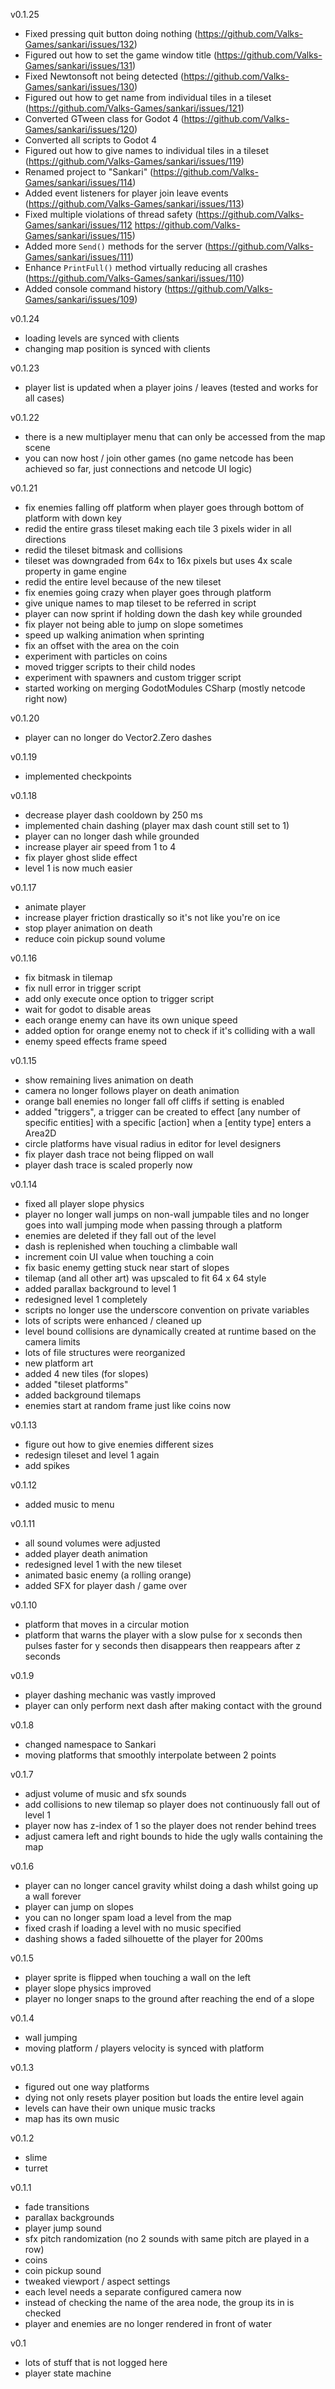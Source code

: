 v0.1.25
- Fixed pressing quit button doing nothing (https://github.com/Valks-Games/sankari/issues/132)
- Figured out how to set the game window title (https://github.com/Valks-Games/sankari/issues/131)
- Fixed Newtonsoft not being detected (https://github.com/Valks-Games/sankari/issues/130)
- Figured out how to get name from individual tiles in a tileset (https://github.com/Valks-Games/sankari/issues/121)
- Converted GTween class for Godot 4 (https://github.com/Valks-Games/sankari/issues/120)
- Converted all scripts to Godot 4
- Figured out how to give names to individual tiles in a tileset (https://github.com/Valks-Games/sankari/issues/119)
- Renamed project to "Sankari" (https://github.com/Valks-Games/sankari/issues/114)
- Added event listeners for player join leave events (https://github.com/Valks-Games/sankari/issues/113)
- Fixed multiple violations of thread safety (https://github.com/Valks-Games/sankari/issues/112 https://github.com/Valks-Games/sankari/issues/115)
- Added more `Send()` methods for the server (https://github.com/Valks-Games/sankari/issues/111)
- Enhance `PrintFull()` method virtually reducing all crashes (https://github.com/Valks-Games/sankari/issues/110) 
- Added console command history (https://github.com/Valks-Games/sankari/issues/109)

v0.1.24
- loading levels are synced with clients
- changing map position is synced with clients

v0.1.23
- player list is updated when a player joins / leaves (tested and works for all cases)

v0.1.22
- there is a new multiplayer menu that can only be accessed from the map scene
- you can now host / join other games (no game netcode has been achieved so far, just connections and netcode UI logic)

v0.1.21
- fix enemies falling off platform when player goes through bottom of platform with down key
- redid the entire grass tileset making each tile 3 pixels wider in all directions
- redid the tileset bitmask and collisions
- tileset was downgraded from 64x to 16x pixels but uses 4x scale property in game engine
- redid the entire level because of the new tileset
- fix enemies going crazy when player goes through platform
- give unique names to map tileset to be referred in script
- player can now sprint if holding down the dash key while grounded
- fix player not being able to jump on slope sometimes
- speed up walking animation when sprinting
- fix an offset with the area on the coin
- experiment with particles on coins
- moved trigger scripts to their child nodes
- experiment with spawners and custom trigger script
- started working on merging GodotModules CSharp (mostly netcode right now)

v0.1.20
- player can no longer do Vector2.Zero dashes

v0.1.19
- implemented checkpoints

v0.1.18
- decrease player dash cooldown by 250 ms
- implemented chain dashing (player max dash count still set to 1)
- player can no longer dash while grounded
- increase player air speed from 1 to 4
- fix player ghost slide effect
- level 1 is now much easier 

v0.1.17
- animate player
- increase player friction drastically so it's not like you're on ice
- stop player animation on death
- reduce coin pickup sound volume 

v0.1.16
- fix bitmask in tilemap
- fix null error in trigger script
- add only execute once option to trigger script
- wait for godot to disable areas
- each orange enemy can have its own unique speed
- added option for orange enemy not to check if it's colliding with a wall
- enemy speed effects frame speed 

v0.1.15
- show remaining lives animation on death
- camera no longer follows player on death animation
- orange ball enemies no longer fall off cliffs if setting is enabled
- added "triggers", a trigger can be created to effect [any number of specific entities] with a specific [action] when a [entity type] enters a Area2D
- circle platforms have visual radius in editor for level designers
- fix player dash trace not being flipped on wall
- player dash trace is scaled properly now

v0.1.14
- fixed all player slope physics
- player no longer wall jumps on non-wall jumpable tiles and no longer goes into wall jumping mode when passing through a platform
- enemies are deleted if they fall out of the level
- dash is replenished when touching a climbable wall
- increment coin UI value when touching a coin
- fix basic enemy getting stuck near start of slopes
- tilemap (and all other art) was upscaled to fit 64 x 64 style
- added parallax background to level 1
- redesigned level 1 completely
- scripts no longer use the underscore convention on private variables
- lots of scripts were enhanced / cleaned up
- level bound collisions are dynamically created at runtime based on the camera limits
- lots of file structures were reorganized
- new platform art
- added 4 new tiles (for slopes)
- added "tileset platforms"
- added background tilemaps
- enemies start at random frame just like coins now

v0.1.13
- figure out how to give enemies different sizes
- redesign tileset and level 1 again
- add spikes

v0.1.12
- added music to menu 

v0.1.11
- all sound volumes were adjusted
- added player death animation
- redesigned level 1 with the new tileset
- animated basic enemy (a rolling orange)
- added SFX for player dash / game over

v0.1.10
- platform that moves in a circular motion
- platform that warns the player with a slow pulse for x seconds then pulses faster for y seconds then disappears then reappears after z seconds

v0.1.9
- player dashing mechanic was vastly improved
- player can only perform next dash after making contact with the ground

v0.1.8
- changed namespace to Sankari
- moving platforms that smoothly interpolate between 2 points

v0.1.7
- adjust volume of music and sfx sounds
- add collisions to new tilemap so player does not continuously fall out of level 1
- player now has z-index of 1 so the player does not render behind trees
- adjust camera left and right bounds to hide the ugly walls containing the map

v0.1.6
- player can no longer cancel gravity whilst doing a dash whilst going up a wall forever
- player can jump on slopes
- you can no longer spam load a level from the map
- fixed crash if loading a level with no music specified
- dashing shows a faded silhouette of the player for 200ms

v0.1.5
- player sprite is flipped when touching a wall on the left
- player slope physics improved
- player no longer snaps to the ground after reaching the end of a slope

v0.1.4
- wall jumping
- moving platform / players velocity is synced with platform 

v0.1.3
- figured out one way platforms
- dying not only resets player position but loads the entire level again
- levels can have their own unique music tracks
- map has its own music

v0.1.2
- slime
- turret 

v0.1.1
- fade transitions
- parallax backgrounds
- player jump sound
- sfx pitch randomization (no 2 sounds with same pitch are played in a row)
- coins
- coin pickup sound
- tweaked viewport / aspect settings
- each level needs a separate configured camera now
- instead of checking the name of the area node, the group its in is checked
- player and enemies are no longer rendered in front of water 

v0.1
- lots of stuff that is not logged here
- player state machine
